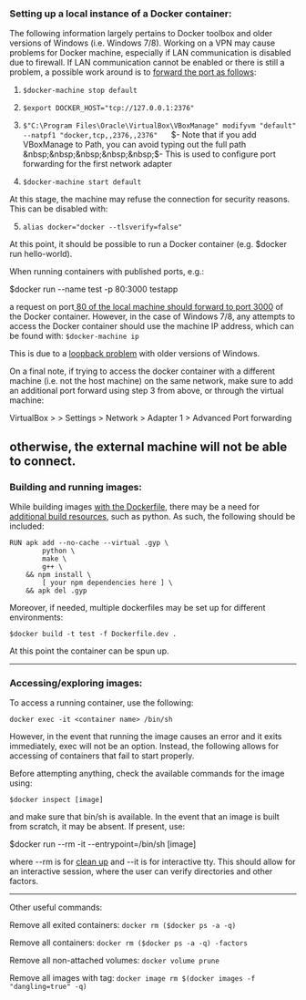 ### Setting up a local instance of a Docker container:

The following information largely pertains to Docker toolbox and older versions of Windows (i.e. Windows 7/8). Working on a VPN may cause problems for Docker machine, especially if LAN communication is disabled due to firewall. If LAN communication cannot be enabled or there is still a problem, a possible work around is to [forward the port as follows](https://www.iancollington.com/docker-and-cisco-anyconnect-vpn/ "forward the port as follows"):

1) `$docker-machine stop default`

2) `$export DOCKER_HOST="tcp://127.0.0.1:2376"`

3) `$"C:\Program Files\Oracle\VirtualBox\VBoxManage" modifyvm "default" --natpf1 "docker,tcp,,2376,,2376"`
&nbsp;&nbsp;&nbsp;&nbsp;&nbsp;$- Note that if you add VBoxManage to Path, you can avoid typing out the full path
&nbsp;&nbsp;&nbsp;&nbsp;&nbsp;$- This is used to configure port forwarding for the first network adapter

4) `$docker-machine start default`

At this stage, the machine may refuse the connection for security reasons. This can be disabled with:

5) `alias docker="docker --tlsverify=false"`

At this point, it should be possible to run a Docker container (e.g. $docker run hello-world).

When running containers with published ports, e.g.:

$docker run --name test -p 80:3000 testapp

a request on port[ 80 of the local machine should forward to port 3000](https://docs.docker.com/get-started/part2/#run-the-app " 80 of the local machine should forward to port 3000") of the Docker container. However, in the case of Windows 7/8, any attempts to access the Docker container should use the machine IP address, which can be found with:
`$docker-machine ip`

This is due to a [loopback problem](https://blog.sixeyed.com/published-ports-on-windows-containers-dont-do-loopback/ "loopback problem") with older versions of Windows.

On a final note, if trying to access the docker container with a different machine (i.e. not the host machine) on the same network, make sure to add an additional port forward using step 3 from above, or through the virtual machine:

VirtualBox > <Machine name> > Settings > Network > Adapter 1 > Advanced Port forwarding

otherwise, the external machine will not be able to connect.
----------------
### Building and running images:

While building images [with the Dockerfile](https://nodejs.org/en/docs/guides/nodejs-docker-webapp/ "with the Dockerfile"), there may be a need for [additional build resources](https://github.com/nodejs/docker-node/issues/282 "additional build resources"), such as python. As such, the following should be included:

```
RUN apk add --no-cache --virtual .gyp \
        python \
        make \
        g++ \
    && npm install \
        [ your npm dependencies here ] \
    && apk del .gyp
```

Moreover, if needed, multiple dockerfiles may be set up for different environments:

`$docker build -t test -f Dockerfile.dev .`

At this point the container can be spun up.

----------------
### Accessing/exploring images:

To access a running container, use the following:

`docker exec -it <container name> /bin/sh`

However, in the event that running the image causes an error and it exits immediately, exec will not be an option. Instead, the following allows for accessing of containers that fail to start properly.

Before attempting anything, check the available commands for the image using:

`$docker inspect [image]`

and make sure that bin/sh is available. In the event that an image is built from scratch, it may be absent. If present, use:

$docker run -\-rm -it -\-entrypoint=/bin/sh [image]

where -\-rm is for [clean up](https://docs.docker.com/engine/reference/run/#clean-up---rm) and -\-it is for interactive tty. This should allow for an interactive session, where the user can verify directories and other factors.

----------------------

Other useful commands:

Remove all exited containers: `docker rm ($docker ps -a -q)`

Remove all containers: `docker rm ($docker ps -a -q) -factors`

Remove all non-attached volumes: `docker volume prune`

Remove all images with <none> tag: `docker image rm $(docker images -f "dangling=true" -q)`
